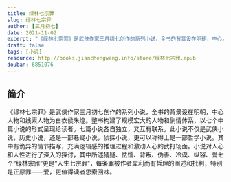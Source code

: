 ```yaml
---
title: 绿林七宗罪
slug: 绿林七宗罪
author: [三月初七]
date: 2021-11-02
excerpt: "《绿林七宗罪》是武侠作家三月初七创作的系列小说，全书的背景设在明朝，中心人物和线索人物为白衣侯朱煌。整书构建了规模宏大的人物和剧情体系，以七个中篇小说的形式呈现给读者。"
draft: false
tags: [小说]
resource: http://books.jianchengwang.info/store/绿林七宗罪.epub
douban: 6851076
---
```


## 简介

《绿林七宗罪》是武侠作家三月初七创作的系列小说，全书的背景设在明朝，中心人物和线索人物为白衣侯朱煌。整书构建了规模宏大的人物和剧情体系，以七个中篇小说的形式呈现给读者。七篇小说各自独立，又互有联系。此小说不仅是武侠小说，历史小说，还是一部悬疑小说，侦探小说，更可以称得上是一部哲学小说。其中有诡异的情节描写，充满逻辑感的推理过程和激动人心的武打场面。小说对人心和人性进行了深入的探讨，其中所述猜疑、怯懦、背叛、伪善、冷漠、纵容、爱七个“绿林宗罪”更是“人生七宗罪”，每条罪被作者犀利而有哲理的阐述和批判，特别是正原罪——爱，更值得读者思索回味。

